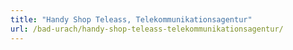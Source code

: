 ```yaml
---
title: "Handy Shop Teleass, Telekommunikationsagentur"
url: /bad-urach/handy-shop-teleass-telekommunikationsagentur/
---
```

